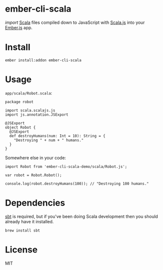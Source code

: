 # ember-cli-scala

*import* [Scala](http://www.scala-lang.org/) files compiled down to JavaScript with [Scala.js](http://www.scala-js.org/) into your [Ember.js](http://emberjs.com/) app.

# Install

```
ember install:addon ember-cli-scala
```

# Usage

`app/scala/Robot.scala`:

```
package robot

import scala.scalajs.js
import js.annotation.JSExport

@JSExport
object Robot {
  @JSExport
  def destroyHumans(num: Int = 10): String = {
    "Destroying " + num + " humans."
  }
}
```

Somewhere else in your code:

```
import Robot from 'ember-cli-scala-demo/scala/Robot.js';

var robot = Robot.Robot();

console.log(robot.destroyHumans(100)); // "Destroying 100 humans."
```

# Dependencies

[sbt](http://www.scala-sbt.org/) is required, but if you've been doing Scala development then you should already have it installed.

```
brew install sbt
```

# License

MIT
